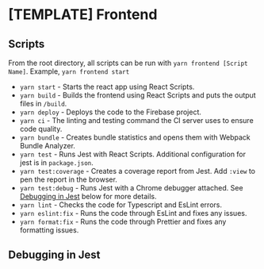 # [TEMPLATE] Frontend


## Scripts
From the root directory, all scripts can be run with `yarn frontend [Script Name]`. Example, `yarn frontend start`

- `yarn start` - Starts the react app using React Scripts.
- `yarn build` - Builds the frontend using React Scripts and puts the output files in `/build`.
- `yarn deploy` - Deploys the code to the Firebase project.
- `yarn ci` - The linting and testing command the CI server uses to ensure code quality.
- `yarn bundle` - Creates bundle statistics and opens them with Webpack Bundle Analyzer.
- `yarn test` - Runs Jest with React Scripts. Additional configuration for jest is in `package.json`.
- `yarn test:coverage` - Creates a coverage report from Jest. Add `:view` to pen the report in the browser.
- `yarn test:debug` - Runs Jest with a Chrome debugger attached. See [Debugging in Jest](##debugging-in-jest) below for more details.
- `yarn lint` - Checks the code for Typescript and EsLint errors.
- `yarn eslint:fix` - Runs the code through EsLint and fixes any issues.
- `yarn format:fix` - Runs the code through Prettier and fixes any formatting issues.


## Debugging in Jest